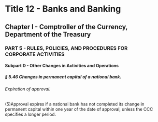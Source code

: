 
# Title 12 - Banks and Banking
## Chapter I - Comptroller of the Currency, Department of the Treasury
### PART 5 - RULES, POLICIES, AND PROCEDURES FOR CORPORATE ACTIVITIES
#### Subpart D - Other Changes in Activities and Operations
##### § 5.46 Changes in permanent capital of a national bank.
###### Expiration of approval.

(5)Approval expires if a national bank has not completed its change in permanent capital within one year of the date of approval, unless the OCC specifies a longer period.
